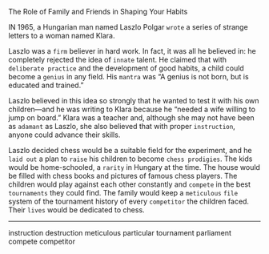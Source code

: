 The Role of Family and Friends in Shaping Your Habits

IN 1965, a Hungarian man named Laszlo Polgar `wrote` a series of
strange letters to a woman named Klara.

Laszlo was a `firm` believer in hard work. In fact, it was all he
believed in: he completely rejected the idea of `innate` talent. He
claimed that with `deliberate practice` and the development of good
habits, a child could become a `genius` in any field. His `mantra` was “A
genius is not born, but is educated and trained.”

Laszlo believed in this idea so strongly that he wanted to test it with
his own children—and he was writing to Klara because he “needed a
wife willing to jump on board.” Klara was a teacher and, although she
may not have been as `adamant` as Laszlo, she also believed that with
proper `instruction`, anyone could advance their skills.

Laszlo decided chess would be a suitable field for the experiment,
and he `laid out` a plan to `raise` his children to become `chess prodigies`.
The kids would be home-schooled, a `rarity` in Hungary at the time. The
house would be filled with chess books and pictures of famous chess
players. The children would play against each other constantly and
`compete` in the best `tournaments` they could find. The family would
keep a `meticulous` `file` system of the tournament history of every
`competitor` the children faced. Their `lives` would be dedicated to chess.

---
instruction destruction
meticulous particular
tournament  parliament
compete competitor